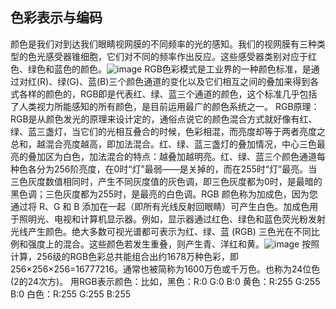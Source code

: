 ## 色彩表示与编码
   颜色是我们对到达我们眼睛视网膜的不同频率的光的感知。我们的视网膜有三种类型的色光感受器锥细胞，它们对不同的频率作出反应。这些感受器类别对应于红色、绿色和蓝色的颜色。![image](https://upload.wikimedia.org/wikipedia/commons/thumb/c/c2/AdditiveColor.svg/330px-AdditiveColor.svg.png)
   RGB色彩模式是工业界的一种颜色标准，是通过对红(R)、绿(G)、蓝(B)三个颜色通道的变化以及它们相互之间的叠加来得到各式各样的颜色的，RGB即是代表红、绿、蓝三个通道的颜色，这个标准几乎包括了人类视力所能感知的所有颜色，是目前运用最广的颜色系统之一。
   RGB原理：RGB是从颜色发光的原理来设计定的，通俗点说它的颜色混合方式就好像有红、绿、蓝三盏灯，当它们的光相互叠合的时候，色彩相混，而亮度却等于两者亮度之总和，越混合亮度越高，即加法混合。红、绿、蓝三盏灯的叠加情况，中心三色最亮的叠加区为白色，加法混合的特点：越叠加越明亮。红、绿、蓝三个颜色通道每种色各分为256阶亮度，在0时“灯”最弱——是关掉的，而在255时“灯”最亮。当三色灰度数值相同时，产生不同灰度值的灰色调，即三色灰度都为0时，是最暗的黑色调；三色灰度都为255时，是最亮的白色调。RGB 颜色称为加成色，因为您通过将 R、G 和 B 添加在一起（即所有光线反射回眼睛）可产生白色。加成色用于照明光、电视和计算机显示器。例如，显示器通过红色、绿色和蓝色荧光粉发射光线产生颜色。绝大多数可视光谱都可表示为红、绿、蓝 (RGB) 三色光在不同比例和强度上的混合。这些颜色若发生重叠，则产生青、洋红和黄。![image](https://pic.baike.soso.com/ugc/baikepic2/14374/20160802113103-1462616607.jpg/0)
   按照计算，256级的RGB色彩总共能组合出约1678万种色彩，即256×256×256=16777216。通常也被简称为1600万色或千万色。也称为24位色(2的24次方)。
   用RGB表示颜色：比如，黑色：R:0 G:0 B:0
                       黄色：R:255 G:255 B:0
                       白色：R:255 G:255 B:255
